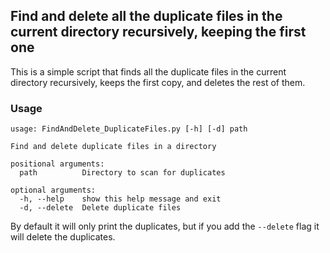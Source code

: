 ## Find and delete all the duplicate files in the current directory recursively, keeping the first one

This is a simple script that finds all the duplicate files in the current directory recursively, keeps the first copy, and deletes the rest of them.

### Usage
```
usage: FindAndDelete_DuplicateFiles.py [-h] [-d] path

Find and delete duplicate files in a directory       

positional arguments:
  path          Directory to scan for duplicates     

optional arguments:
  -h, --help    show this help message and exit      
  -d, --delete  Delete duplicate files
```

By default it will only print the duplicates, but if you add the `--delete` flag it will delete the duplicates.